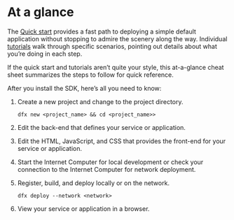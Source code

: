 # At a glance

The [Quick start](../../quickstart/quickstart-intro) provides a fast path to deploying a simple default application without stopping to admire the scenery along the way. Individual [tutorials](../tutorials-intro) walk through specific scenarios, pointing out details about what you’re doing in each step.

If the quick start and tutorials aren’t quite your style, this at-a-glance cheat sheet summarizes the steps to follow for quick reference.

After you install the SDK, here’s all you need to know:

1.  Create a new project and change to the project directory.

        dfx new <project_name> && cd <project_name>>

2.  Edit the back-end that defines your service or application.

3.  Edit the HTML, JavaScript, and CSS that provides the front-end for your service or application.

4.  Start the Internet Computer for local development or check your connection to the Internet Computer for network deployment.

5.  Register, build, and deploy locally or on the network.

        dfx deploy --network <network>

6.  View your service or application in a browser.
